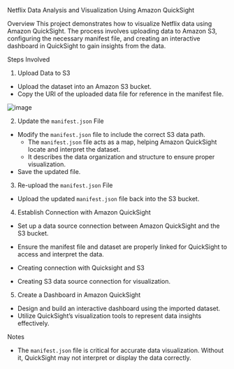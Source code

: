 Netflix Data Analysis and Visualization Using Amazon QuickSight

Overview
This project demonstrates how to visualize Netflix data using Amazon QuickSight. The process involves uploading data to Amazon S3, configuring the necessary manifest file, and creating an interactive dashboard in QuickSight to gain insights from the data.

Steps Involved
1. Upload Data to S3
- Upload the dataset into an Amazon S3 bucket.
- Copy the URI of the uploaded data file for reference in the manifest file.
 

![image](https://github.com/user-attachments/assets/212cba33-d310-46ba-be7c-0e661bf16cbf)






2. Update the `manifest.json` File
- Modify the `manifest.json` file to include the correct S3 data path.
  - The `manifest.json` file acts as a map, helping Amazon QuickSight locate and interpret the dataset.
  - It describes the data organization and structure to ensure proper visualization.
- Save the updated file.

 













3. Re-upload the `manifest.json` File
- Upload the updated `manifest.json` file back into the S3 bucket.
 



4. Establish Connection with Amazon QuickSight
- Set up a data source connection between Amazon QuickSight and the S3 bucket.
- Ensure the manifest file and dataset are properly linked for QuickSight to access and interpret the data.
 






- Creating connection with Quicksight and S3
 


- Creating S3 data source connection for visualization. 
 




5. Create a Dashboard in Amazon QuickSight
- Design and build an interactive dashboard using the imported dataset.
- Utilize QuickSight’s visualization tools to represent data insights effectively.
 

 

Notes
- The `manifest.json` file is critical for accurate data visualization. Without it, QuickSight may not interpret or display the data correctly.

